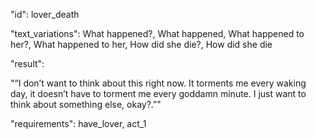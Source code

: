 "id": lover_death

"text_variations":
What happened?, What happened, What happened to her?, What happened to her, How did she die?, How did she die

"result":

"“I don’t want to think about this right now. It torments me every waking day, it doesn’t have to torment me every goddamn minute. I just want to think about something else, okay?.”"

"requirements": have_lover, act_1